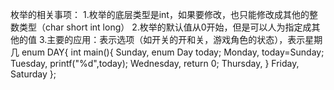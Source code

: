 枚举的相关事项：
1.枚举的底层类型是int，如果要修改，也只能修改成其他的整数类型（char short int long）
2.枚举的默认值从0开始，但是可以人为指定成其他的值
3.主要的应用：表示选项（如开关的开和关，游戏角色的状态），表示星期几
enum DAY{             int main(){
   Sunday,               enum Day today;
   Monday,               today=Sunday;
   Tuesday,              printf("%d",today);
   Wednesday,            return 0;
   Thursday,         }
   Friday,
   Saturday
};

